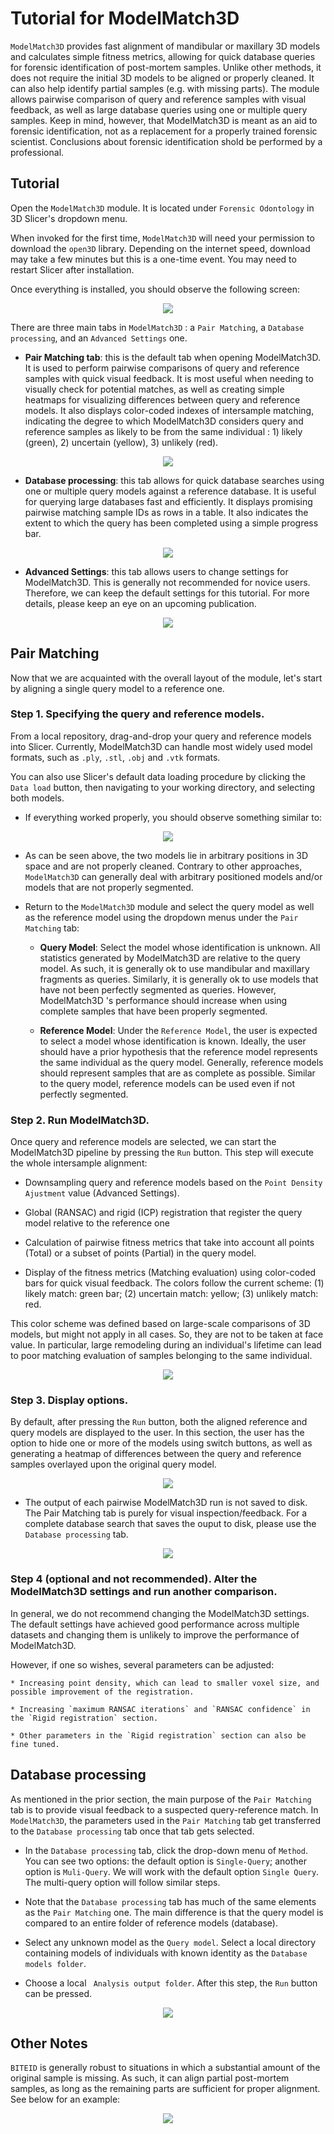 # Tutorial for ModelMatch3D

`ModelMatch3D` provides fast alignment of mandibular or maxillary 3D models and calculates simple fitness metrics, allowing for quick database queries for forensic identification of post-mortem samples. Unlike other methods, it does not require the initial 3D models to be aligned or properly cleaned. It can also help identify partial samples (e.g. with missing parts). The module allows pairwise comparison of query and reference samples with visual feedback, as well as large database queries using one or multiple query samples. Keep in mind, however, that ModelMatch3D is meant as an aid to forensic identification, not as a replacement for a properly trained forensic scientist. Conclusions about forensic identification shold be performed by a professional.

## Tutorial

Open the `ModelMatch3D` module. It is located under `Forensic Odontology` in 3D Slicer's dropdown menu.

When invoked for the first time, `ModelMatch3D` will need your permission to download the `open3D` library. Depending on the internet speed, download may take a few minutes but this is a one-time event. You may need to restart Slicer after installation.

Once everything is installed, you should observe the following screen:

<p align="center">
<img src="./images/BITEID001.png"> 
</p>


There are three main tabs in `ModelMatch3D` : a `Pair Matching`, a `Database processing`, and an `Advanced Settings` one.

* __Pair Matching tab__: this is the default tab when opening ModelMatch3D. It is used to perform pairwise comparisons of query and reference samples with quick visual feedback. It is most useful when needing to visually check for potential matches, as well as creating simple heatmaps for visualizing differences between query and reference models. It also displays color-coded indexes of intersample matching, indicating the degree to which ModelMatch3D considers query and reference samples as likely to be from the same individual : 1) likely (green), 2) uncertain (yellow), 3) unlikely (red).

<p align="center">
<img src="./images/BITEID004.png">
</p>


* __Database processing__: this tab allows for quick database searches using one or multiple query models against a reference database. It is useful for querying large databases fast and efficiently. It displays promising pairwise matching sample IDs as rows in a table. It also indicates the extent to which the query has been completed using a simple progress bar.

<p align="center">
<img src="./images/BITEID002.png">
</p>

* __Advanced Settings__: this tab allows users to change settings for ModelMatch3D. This is generally not recommended for novice users. Therefore, we can keep the default settings for this tutorial. For more details, please keep an eye on an upcoming publication.

<p align="center">
<img src="./images/BITEID003.png">
</p>


## Pair Matching

Now that we are acquainted with the overall layout of the module, let's start by aligning a single query model to a reference one.

### Step 1. Specifying the query and reference models. 
From a local repository, drag-and-drop your query and reference models into Slicer. Currently, ModelMatch3D can handle most widely used model formats, such as `.ply`, `.stl`, `.obj` and `.vtk` formats.

You can also use Slicer's default data loading procedure by clicking the `Data load` button, then navigating to your working directory, and selecting both models.

 * If everything worked properly, you should observe something similar to:

<p align="center">
<img src="./images/BITEID005.png">
</p>


* As can be seen above, the two models lie in arbitrary positions in 3D space and are not properly cleaned. Contrary to other approaches, `ModelMatch3D` can generally deal with arbitrary positioned models and/or models that are not properly segmented.

* Return to the `ModelMatch3D` module and select the query model as well as the reference model using the dropdown menus under the `Pair Matching` tab: 

  * __Query Model__: Select the model whose identification is unknown. All statistics generated by ModelMatch3D are relative to the query model. As such, it is generally ok to use mandibular and maxillary fragments as queries. Similarly, it is generally ok to use models that have not been perfectly segmented as queries. However, ModelMatch3D 's performance should increase when using complete samples that have been properly segmented.

  * __Reference Model__: Under the `Reference Model`, the user is expected to select a model whose identification is known. Ideally, the user should have a prior hypothesis that the reference model represents the same individual as the query model. Generally, reference models should represent samples that are as complete as possible. Similar to the query model, reference models can be used even if not perfectly segmented.


### Step 2. Run ModelMatch3D.
Once query and reference models are selected, we can start the ModelMatch3D pipeline by pressing the `Run` button. This step will execute the whole intersample alignment:

* Downsampling query and reference models based on the `Point Density Ajustment` value (Advanced Settings). 

* Global (RANSAC) and rigid (ICP) registration that register the query model relative to the reference one

* Calculation of pairwise fitness metrics that take into account all points (Total) or a subset of points (Partial) in the query model.

* Display of the fitness metrics (Matching evaluation) using color-coded bars for quick visual feedback. The colors follow the current scheme: (1) likely match: green bar; (2) uncertain match: yellow; (3) unlikely match: red. 

This color scheme was defined based on large-scale comparisons of 3D models, but might not apply in all cases. So, they are not to be taken at face value. In particular, large remodeling during an individual's lifetime can lead to poor matching evaluation of samples belonging to the same individual.

<p align="center">
<img src="./images/BITEID007.png">
</p>


### Step 3. Display options.
By default, after pressing the `Run` button, both the aligned reference and query models are displayed to the user. In this section, the user has the option to hide one or more of the models using switch buttons, as well as generating a heatmap of differences between the query and reference samples overlayed upon the original query model.


<p align="center">
<img src="images/BITEID008.png">


 
* The output of each pairwise ModelMatch3D run is not saved to disk. The Pair Matching tab is purely for visual inspection/feedback. For a complete database search that saves the ouput to disk, please use the `Database processing` tab. 


<p align="center">
<img src="images/BITEID009.png">



### Step 4 (optional and not recommended). Alter the ModelMatch3D settings and run another comparison. 
 
In general, we do not recommend changing the ModelMatch3D settings. The default settings have achieved good performance across multiple datasets and changing them is unlikely to improve the performance of ModelMatch3D.

However, if one so wishes, several parameters can be adjusted: 

    * Increasing point density, which can lead to smaller voxel size, and possible improvement of the registration.

    * Increasing `maximum RANSAC iterations` and `RANSAC confidence` in the `Rigid registration` section. 

    * Other parameters in the `Rigid registration` section can also be fine tuned. 
  

## Database processing 

As mentioned in the prior section, the main purpose of the `Pair Matching` tab is to provide visual feedback to a suspected query-reference match. In `ModelMatch3D`, the parameters used in the `Pair Matching` tab get transferred to the `Database processing` tab once that tab gets selected. 

* In the `Database processing` tab, click the drop-down menu of `Method`. You can see two options: the default option is `Single-Query`; another option is `Muli-Query`. We will work with the default option `Single Query`. The multi-query option will follow similar steps. 
 
* Note that the `Database processing` tab has much of the same elements as the `Pair Matching` one. The main difference is that the query model is compared to an entire folder of reference models (database). 

* Select any unknown model as the `Query model`. Select a local directory containing models of individuals with known identity as the `Database models folder`.

* Choose a local ` Analysis output folder`. After this step, the `Run` button can be pressed.

<p align="center">
 <img src="images/ModelMatch3D010.png">
</p>
 


## Other Notes

`BITEID` is generally robust to situations in which a substantial amount of the original sample is missing. As such, it can align partial post-mortem samples, as long as the remaining parts are sufficient for proper alignment. See below for an example:


<p align="center">
 <img src="images/BITEID011.png">
</p>
